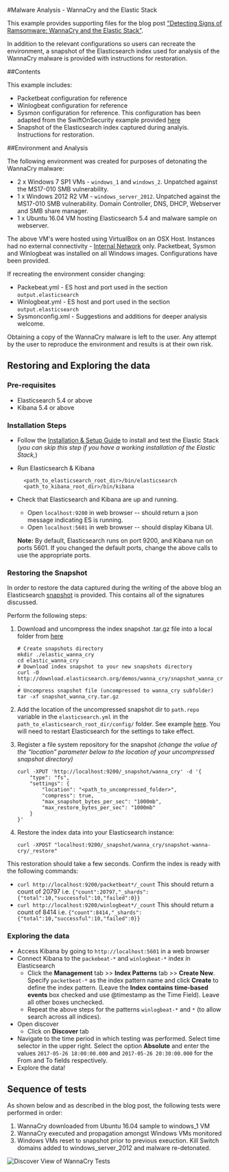 #Malware Analysis - WannaCry and the Elastic Stack

This example provides supporting files for the blog post ["Detecting Signs of Ramsomware: WannaCry and the Elastic Stack"](http://elastic.co/blog/malware-analysis-wannacry-elastic-stack).

In addition to the relevant configurations so users can recreate the environment, a snapshot of the Elasticsearch index used for analysis of the WannaCry malware is provided with instructions for restoration.

##Contents

This example includes:

* Packetbeat configuration for reference
* Winlogbeat configuration for reference
* Sysmon configuration for reference. This configuration has been adapted from the SwiftOnSecurity example provided [here](https://github.com/SwiftOnSecurity/sysmon-config)
* Snapshot of the Elasticsearch index captured during analyis. Instructions for restoration.

##Environment and Analysis

The following environment was created for purposes of detonating the WannaCry malware:

* 2 x Windows 7 SP1 VMs - `windows_1` and `windows_2`. Unpatched against the MS17-010 SMB vulnerability.
* 1 x Windows 2012 R2 VM - `windows_server_2012`.  Unpatched against the MS17-010 SMB vulnerability. Domain Controller, DNS, DHCP, Webserver and SMB share manager.
* 1 x Ubuntu 16.04 VM hosting Elasticsearch 5.4 and malware sample on webserver.

The above VM's were hosted using VirtualBox on an OSX Host. Instances had no external connectivity - [Internal Network](https://www.virtualbox.org/manual/ch06.html#network_internal) only.
Packetbeat, Sysmon and Winlogbeat was installed on all Windows images. Configurations have been provided.

If recreating the environment consider changing:

* Packebeat.yml - ES host and port used in the section `output.elasticsearch`
* Winlogbeat.yml - ES host and port used in the section `output.elasticsearch`
* Sysmonconfig.xml - Suggestions and additions for deeper analysis welcome.

Obtaining a copy of the WannaCry malware is left to the user. Any attempt by the user to reproduce the environment and results is at their own risk.

## Restoring and Exploring the data

### Pre-requisites

* Elasticsearch 5.4 or above
* Kibana 5.4 or above

### Installation Steps

* Follow the [Installation & Setup Guide](https://github.com/elastic/examples/blob/master/Installation%20and%20Setup.md) to install and test the Elastic Stack (*you can skip this step if you have a working installation of the Elastic Stack,*)

* Run Elasticsearch & Kibana

  ```shell
    <path_to_elasticsearch_root_dir>/bin/elasticsearch
    <path_to_kibana_root_dir>/bin/kibana

  ```
* Check that Elasticsearch and Kibana are up and running.

  - Open `localhost:9200` in web browser -- should return a json message indicating ES is running.
  - Open `localhost:5601` in web browser -- should display Kibana UI.

  **Note:** By default, Elasticsearch runs on port 9200, and Kibana run on ports 5601. If you changed the default ports, change the above calls to use the appropriate ports.  

### Restoring the Snapshot

In order to restore the data captured during the writing of the above blog an Elasticsearch [snapshot](https://www.elastic.co/guide/en/elasticsearch/reference/current/modules-snapshots.html) is provided.  This contains all of the signatures discussed.

Perform the following steps:

1. Download and uncompress the index snapshot .tar.gz file into a local folder from [here](http://download.elasticsearch.org/demos/wanna_cry/snapshot_wanna_cry.tar.gz)
  
      ```shell
      # Create snapshots directory
      mkdir ./elastic_wanna_cry
      cd elastic_wanna_cry
      # Download index snapshot to your new snapshots directory
      curl -O http://download.elasticsearch.org/demos/wanna_cry/snapshot_wanna_cry.tar.gz .
      # Uncompress snapshot file (uncompressed to wanna_cry subfolder)
      tar -xf snapshot_wanna_cry.tar.gz
      ```
1. Add the location of the uncompressed snapshot dir to `path.repo` variable in the `elasticsearch.yml` in the `path_to_elasticsearch_root_dir/config/` folder. See example [here](https://www.elastic.co/guide/en/elasticsearch/reference/current/modules-snapshots.html#_shared_file_system_repository). You will need to restart Elasticsearch for the settings to take effect. 

1. Register a file system repository for the snapshot *(change the value of the “location” parameter below to the location of your uncompressed snapshot directory)*
      ```shell
      curl -XPUT 'http://localhost:9200/_snapshot/wanna_cry' -d '{
          "type": "fs",
          "settings": {
              "location": "<path_to_uncompressed_folder>",
              "compress": true,
              "max_snapshot_bytes_per_sec": "1000mb",
              "max_restore_bytes_per_sec": "1000mb"
          }
      }'
      ```

1. Restore the index data into your Elasticsearch instance:

    ```shell
    curl -XPOST "localhost:9200/_snapshot/wanna_cry/snapshot-wanna-cry/_restore"
    ```

This restoration should take a few seconds. Confirm the index is ready with the following commands:

* `curl http://localhost:9200/packetbeat*/_count` This should return a count of 20797 i.e. `{"count":20797,"_shards":{"total":10,"successful":10,"failed":0}}`
* `curl http://localhost:9200/winlogbeat*/_count` This should return a count of 8414 i.e. `{"count":8414,"_shards":{"total":10,"successful":10,"failed":0}}`

### Exploring the data

* Access Kibana by going to `http://localhost:5601` in a web browser
* Connect Kibana to the `packebeat-*` and `winlogbeat-*` index in Elasticsearch
    * Click the **Management** tab >> **Index Patterns** tab >> **Create New**. Specify `packetbeat-*` as the index pattern name and click **Create** to define the index pattern. (Leave the **Index contains time-based events** box checked and use @timestamp as the Time Field). Leave all other boxes unchecked.
    * Repeat the above steps for the patterns `winlogbeat-*` and `*` (to allow search across all indices).
* Open discover
    * Click on **Discover** tab 
* Navigate to the time period in which testing was performed. Select time selector in the upper right. Select the option **Absolute** and enter the values `2017-05-26 18:00:00.000` and `2017-05-26 20:30:00.000` for the From and To fields respectively.
* Explore the data!

## Sequence of tests


As shown below and as described in the blog post, the following tests were performed in order:

1. WannaCry downloaded from Ubuntu 16.04 sample to windows_1 VM
1. WannaCry executed and propagation amongst Windows VMs monitored
1. Windows VMs reset to snapshot prior to previous exeuction. Kill Switch domains added to windows_server_2012 and malware re-detonated. 

![Discover View of WannaCry Tests](https://cloud.githubusercontent.com/assets/12695796/26511381/af159f94-4259-11e7-9719-4fcc2897f2c7.png?raw=true)




